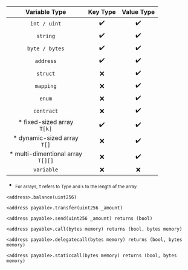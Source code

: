 |  Variable Type | Key Type  | Value Type |
|:---------------:|:---------:|:-----------:|
| `int / uint`  | :heavy_check_mark:  | :heavy_check_mark:  |
| `string`  | :heavy_check_mark:  | :heavy_check_mark:  |
| `byte / bytes`  | :heavy_check_mark:  | :heavy_check_mark:  |
| `address`  | :heavy_check_mark:  | :heavy_check_mark:  |
| `struct`  | :x: |  :heavy_check_mark: |
| `mapping`  | :x:  | :heavy_check_mark:  |
| `enum`  | :x:  | :heavy_check_mark:  |
| `contract`  |  :x: | :heavy_check_mark:  |
| * fixed-sized array <br>`T[k]`  | :heavy_check_mark:  | :heavy_check_mark:  |
| * dynamic-sized array <br>`T[]`  | :x:  |  :heavy_check_mark: |
| * multi-dimentional array <br>`T[][]` |  :x: | :heavy_check_mark:  |
| `variable` | :x: | :x: |

* <sub>For arrays, `T` refers to Type and `k` to the length of the array.</sub>

```solidity
<address>.balance(uint256)
```
```solidity
<address payable>.transfer(uint256 _amount)
```
```solidity
<address payable>.send(uint256 _amount) returns (bool)
```
```solidity
<address payable>.call(bytes memory) returns (bool, bytes memory)
```
```solidity
<address payable>.delegatecall(bytes memory) returns (bool, bytes memory)
```
```solidity
<address payable>.staticcall(bytes memory) returns (bool, bytes memory)
```
